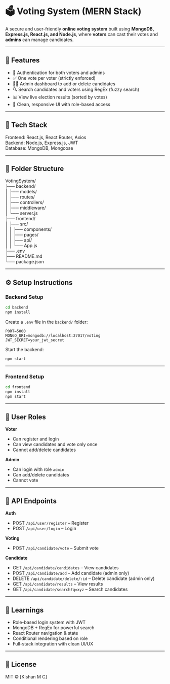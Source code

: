 # 🗳️ Voting System (MERN Stack)

A secure and user-friendly **online voting system** built using **MongoDB, Express.js, React.js, and Node.js**, where **voters** can cast their votes and **admins** can manage candidates.

---

## 🚀 Features

- 🔐 Authentication for both voters and admins  
- ✅ One vote per voter (strictly enforced)  
- 🧑‍💼 Admin dashboard to add or delete candidates  
- 🔍 Search candidates and voters using RegEx (fuzzy search)  
- 📊 View live election results (sorted by votes)  
- 🎨 Clean, responsive UI with role-based access  

---

## 🧱 Tech Stack

Frontend: React.js, React Router, Axios  
Backend: Node.js, Express.js, JWT  
Database: MongoDB, Mongoose

---

## 📂 Folder Structure

VotingSystem/  
├── backend/  
│   ├── models/  
│   ├── routes/  
│   ├── controllers/  
│   ├── middleware/  
│   └── server.js  
├── frontend/  
│   ├── src/  
│   │   ├── components/  
│   │   ├── pages/  
│   │   ├── api/  
│   │   └── App.js  
├── .env  
├── README.md  
└── package.json  

---

## ⚙️ Setup Instructions

### Backend Setup

```bash
cd backend
npm install
```

Create a `.env` file in the `backend/` folder:

```
PORT=5000
MONGO_URI=mongodb://localhost:27017/voting
JWT_SECRET=your_jwt_secret
```

Start the backend:

```bash
npm start
```

---

### Frontend Setup

```bash
cd frontend
npm install
npm start
```

---

## 🔐 User Roles

**Voter**  
- Can register and login  
- Can view candidates and vote only once  
- Cannot add/delete candidates  

**Admin**  
- Can login with role `admin`  
- Can add/delete candidates  
- Cannot vote  

---

## 🔌 API Endpoints

**Auth**  
- POST `/api/user/register` – Register  
- POST `/api/user/login` – Login  

**Voting**  
- POST `/api/candidate/vote` – Submit vote  

**Candidate**  
- GET `/api/candidate/candidates` – View candidates  
- POST `/api/candidate/add` – Add candidate (admin only)  
- DELETE `/api/candidate/delete/:id` – Delete candidate (admin only)  
- GET `/api/candidate/results` – View results  
- GET `/api/candidate/search?q=xyz` – Search candidates  

---

## 🧠 Learnings

- Role-based login system with JWT  
- MongoDB + RegEx for powerful search  
- React Router navigation & state  
- Conditional rendering based on role  
- Full-stack integration with clean UI/UX  

---

## 📄 License

MIT © [Kishan M C]